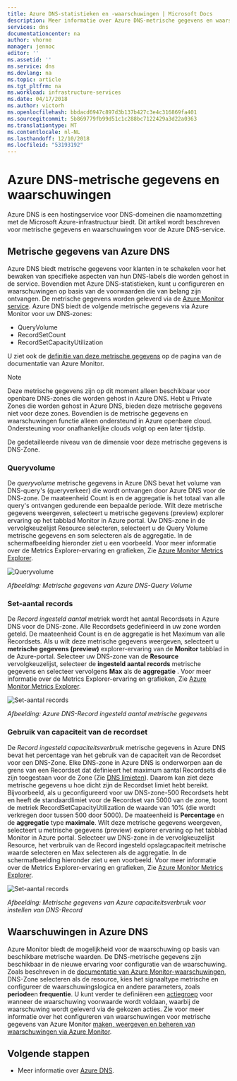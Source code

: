```yaml
---
title: Azure DNS-statistieken en -waarschuwingen | Microsoft Docs
description: Meer informatie over Azure DNS-metrische gegevens en waarschuwingen.
services: dns
documentationcenter: na
author: vhorne
manager: jennoc
editor: ''
ms.assetid: ''
ms.service: dns
ms.devlang: na
ms.topic: article
ms.tgt_pltfrm: na
ms.workload: infrastructure-services
ms.date: 04/17/2018
ms.author: victorh
ms.openlocfilehash: bbdacd6947c897d3b137b427c3e4c316869fa401
ms.sourcegitcommit: 5b869779fb99d51c1c288bc7122429a3d22a0363
ms.translationtype: MT
ms.contentlocale: nl-NL
ms.lasthandoff: 12/10/2018
ms.locfileid: "53193192"
---
```

# <a name="azure-dns-metrics-and-alerts"></a>Azure DNS-metrische gegevens en waarschuwingen
Azure DNS is een hostingservice voor DNS-domeinen die naamomzetting met de Microsoft Azure-infrastructuur biedt. Dit artikel wordt beschreven voor metrische gegevens en waarschuwingen voor de Azure DNS-service.

## <a name="azure-dns-metrics"></a>Metrische gegevens van Azure DNS

Azure DNS biedt metrische gegevens voor klanten in te schakelen voor het bewaken van specifieke aspecten van hun DNS-labels die worden gehost in de service. Bovendien met Azure DNS-statistieken, kunt u configureren en waarschuwingen op basis van de voorwaarden die van belang zijn ontvangen. De metrische gegevens worden geleverd via de [Azure Monitor service](../azure-monitor/index.yml). Azure DNS biedt de volgende metrische gegevens via Azure Monitor voor uw DNS-zones:

-   QueryVolume
-   RecordSetCount
-   RecordSetCapacityUtilization

U ziet ook de [definitie van deze metrische gegevens](../monitoring-and-diagnostics/monitoring-supported-metrics.md#microsoftnetworkdnszones) op de pagina van de documentatie van Azure Monitor.
>[!NOTE]
> Deze metrische gegevens zijn op dit moment alleen beschikbaar voor openbare DNS-zones die worden gehost in Azure DNS. Hebt u Private Zones die worden gehost in Azure DNS, bieden deze metrische gegevens niet voor deze zones. Bovendien is de metrische gegevens en waarschuwingen functie alleen ondersteund in Azure openbare cloud. Ondersteuning voor onafhankelijke clouds volgt op een later tijdstip. 

De gedetailleerde niveau van de dimensie voor deze metrische gegevens is DNS-Zone.

### <a name="query-volume"></a>Queryvolume

De *queryvolume* metrische gegevens in Azure DNS bevat het volume van DNS-query's (queryverkeer) die wordt ontvangen door Azure DNS voor de DNS-zone. De maateenheid Count is en de aggregatie is het totaal van alle query's ontvangen gedurende een bepaalde periode. Wilt deze metrische gegevens weergeven, selecteert u metrische gegevens (preview) explorer ervaring op het tabblad Monitor in Azure portal. Uw DNS-zone in de vervolgkeuzelijst Resource selecteren, selecteert u de Query Volume metrische gegevens en som selecteren als de aggregatie. In de schermafbeelding hieronder ziet u een voorbeeld.  Voor meer informatie over de Metrics Explorer-ervaring en grafieken, Zie [Azure Monitor Metrics Explorer](../monitoring-and-diagnostics/monitoring-metric-charts.md).

![Queryvolume](./media/dns-alerts-metrics/dns-metrics-query-volume.png)

*Afbeelding: Metrische gegevens van Azure DNS-Query Volume*

### <a name="record-set-count"></a>Set-aantal records
De *Record ingesteld aantal* metriek wordt het aantal Recordsets in Azure DNS voor de DNS-zone. Alle Recordsets gedefinieerd in uw zone worden geteld. De maateenheid Count is en de aggregatie is het Maximum van alle Recordsets. Als u wilt deze metrische gegevens weergeven, selecteert u **metrische gegevens (preview)** explorer-ervaring van de **Monitor** tabblad in de Azure-portal. Selecteer uw DNS-zone van de **Resource** vervolgkeuzelijst, selecteer de **ingesteld aantal records** metrische gegevens en selecteer vervolgens **Max** als de **aggregatie** . Voor meer informatie over de Metrics Explorer-ervaring en grafieken, Zie [Azure Monitor Metrics Explorer](../monitoring-and-diagnostics/monitoring-metric-charts.md). 

![Set-aantal records](./media/dns-alerts-metrics/dns-metrics-record-set-count.png)

*Afbeelding: Azure DNS-Record ingesteld aantal metrische gegevens*


### <a name="record-set-capacity-utilization"></a>Gebruik van capaciteit van de recordset
De *Record ingesteld capaciteitsverbruik* metrische gegevens in Azure DNS bevat het percentage van het gebruik van de capaciteit van de Recordset voor een DNS-Zone. Elke DNS-zone in Azure DNS is onderworpen aan de grens van een Recordset dat definieert het maximum aantal Recordsets die zijn toegestaan voor de Zone (Zie [DNS limieten](dns-zones-records.md#limits)). Daarom kan ziet deze metrische gegevens u hoe dicht zijn de Recordset limiet hebt bereikt. Bijvoorbeeld, als u geconfigureerd voor uw DNS-zone-500 Recordsets hebt en heeft de standaardlimiet voor de Recordset van 5000 van de zone, toont de metriek RecordSetCapacityUtilization de waarde van 10% (die wordt verkregen door tussen 500 door 5000). De maateenheid is **Percentage** en de **aggregatie** type **maximale**. Wilt deze metrische gegevens weergeven, selecteert u metrische gegevens (preview) explorer ervaring op het tabblad Monitor in Azure portal. Selecteer uw DNS-zone in de vervolgkeuzelijst Resource, het verbruik van de Record ingesteld opslagcapaciteit metrische waarde selecteren en Max selecteren als de aggregatie. In de schermafbeelding hieronder ziet u een voorbeeld. Voor meer informatie over de Metrics Explorer-ervaring en grafieken, Zie [Azure Monitor Metrics Explorer](../monitoring-and-diagnostics/monitoring-metric-charts.md). 

![Set-aantal records](./media/dns-alerts-metrics/dns-metrics-record-set-capacity-uitlization.png)

*Afbeelding: Metrische gegevens van Azure capaciteitsverbruik voor instellen van DNS-Record*

## <a name="alerts-in-azure-dns"></a>Waarschuwingen in Azure DNS
Azure Monitor biedt de mogelijkheid voor de waarschuwing op basis van beschikbare metrische waarden. De DNS-metrische gegevens zijn beschikbaar in de nieuwe ervaring voor configuratie van de waarschuwing. Zoals beschreven in de [documentatie van Azure Monitor-waarschuwingen](../monitoring-and-diagnostics/monitor-alerts-unified-usage.md), DNS-Zone selecteren als de resource, kies het signaaltype metrische en configureer de waarschuwingslogica en andere parameters, zoals **periode**en **frequentie**. U kunt verder te definiëren een [actiegroep](../azure-monitor/platform/action-groups.md) voor wanneer de waarschuwing voorwaarde wordt voldaan, waarbij de waarschuwing wordt geleverd via de gekozen acties. Zie voor meer informatie over het configureren van waarschuwingen voor metrische gegevens van Azure Monitor [maken, weergeven en beheren van waarschuwingen via Azure Monitor](../monitoring-and-diagnostics/monitor-alerts-unified-usage.md). 

## <a name="next-steps"></a>Volgende stappen
- Meer informatie over [Azure DNS](dns-overview.md).
